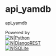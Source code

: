 # api_yamdb
api_yamdb

Powered by <br>
[![N|Python](https://img.shields.io/badge/python-3670A0?style=for-the-badge&logo=python&logoColor=ffdd54)](https://www.python.org/)<br>
[![N|DjangoREST](https://img.shields.io/badge/DJANGO-REST-ff1709?style=for-the-badge&logo=django&logoColor=white&color=ff1709&labelColor=gray)](https://www.django-rest-framework.org/)<br>
[![N|SQLite](https://img.shields.io/badge/sqlite-%2307405e.svg?style=for-the-badge&logo=sqlite&logoColor=white)](https://www.sqlite.org/index.html)